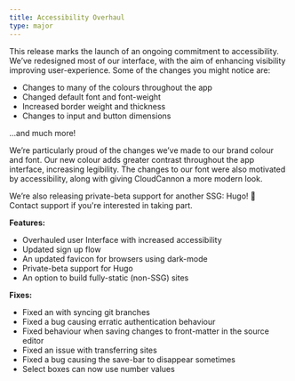 ```yaml
---
title: Accessibility Overhaul
type: major
---
```


This release marks the launch of an ongoing commitment to accessibility. We’ve redesigned most of our interface, with the aim of enhancing visibility improving user-experience. Some of the changes you might notice are:

* Changes to many of the colours throughout the app
* Changed default font and font-weight
* Increased border weight and thickness
* Changes to input and button dimensions

…and much more\!

We’re particularly proud of the changes we’ve made to our brand colour and font. Our new colour adds greater contrast throughout the app interface, increasing legibility. The changes to our font were also motivated by accessibility, along with giving CloudCannon a more modern look.

We’re also releasing private-beta support for another SSG: Hugo\! 🎉<br>Contact support if you're interested in taking part.

**Features:**

* Overhauled user Interface with increased accessibility
* Updated sign up flow
* An updated favicon for browsers using dark-mode
* Private-beta support for Hugo
* An option to build fully-static (non-SSG) sites

**Fixes:**

* Fixed an with syncing git branches
* Fixed a bug causing erratic authentication behaviour&nbsp;
* Fixed behaviour when saving changes to front-matter in the source editor
* Fixed an issue with transferring sites
* Fixed a bug causing the save-bar to disappear sometimes
* Select boxes can now use number values
